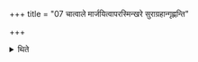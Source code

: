 +++
title = "07 चात्वाले मार्जयित्वापरस्मिन्खरे सुराग्रहान्गृह्णन्ति"

+++

<details><summary>थिते</summary>

चात्वाले मार्जयित्वापरस्मिन्खरे सुराग्रहान्गृह्णन्ति ७
</details>

